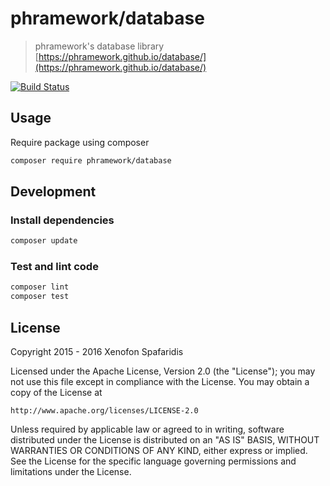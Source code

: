 # phramework/database
> phramework's database library [https://phramework.github.io/database/](https://phramework.github.io/database/)

[![Build Status](https://travis-ci.org/phramework/database.svg?branch=master)](https://travis-ci.org/phramework/database)

## Usage
Require package using composer

```bash
composer require phramework/database
```

## Development
### Install dependencies

```bash
composer update
```

### Test and lint code

```bash
composer lint
composer test
```

## License
Copyright 2015 - 2016 Xenofon Spafaridis

Licensed under the Apache License, Version 2.0 (the "License"); you may not use this file except in compliance with the License. You may obtain a copy of the License at

```
http://www.apache.org/licenses/LICENSE-2.0
```

Unless required by applicable law or agreed to in writing, software distributed under the License is distributed on an "AS IS" BASIS, WITHOUT WARRANTIES OR CONDITIONS OF ANY KIND, either express or implied. See the License for the specific language governing permissions and limitations under the License.
